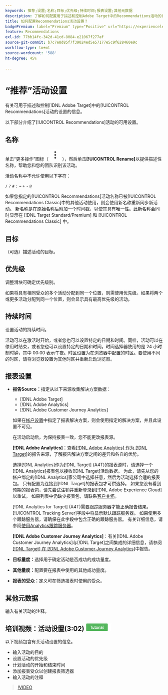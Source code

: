 ```yaml
---
keywords: 推荐;设置;名称;目标;优先级;持续时间;报表设置;其他元数据
description: 了解如何配置用于描述和控制Adobe Target中的Recommendations活动的设置。
title: 如何配置Recommendations活动设置？
badgePremium: label="Premium" type="Positive" url="https://experienceleague.adobe.com/docs/target/using/introduction/intro.html?lang=en#premium newtab=true" tooltip="查看Target Premium中包含的内容。"
feature: Recommendations
exl-id: 77bb14fc-342d-41cd-8084-e21067f277af
source-git-commit: b7c7e8d85f7f39024ed5e57177e5c9f628460e9c
workflow-type: tm+mt
source-wordcount: '588'
ht-degree: 45%

---
```


# “推荐”活动设置

有关可用于描述和控制[!DNL Adobe Target]中的[!UICONTROL Recommendations]活动的设置的信息。

以下部分介绍了[!UICONTROL Recommendations]活动的可用设置。

## 名称

单击“更多操作”图标（ ![更多操作图标](/help/main/assets/icons/MoreSmallListVert.svg) ），然后单击&#x200B;**[!UICONTROL Rename]**&#x200B;以提供描述性名称，帮助您和您的团队识别该活动。

活动名称中不允许使用以下字符：

`/`
`?`
`#`
`:`
`=`
`+`
`-`
`@`

如果您指定的[!UICONTROL Recommendations]活动名称已被[!UICONTROL Recommendations Classic]中的其他活动使用，则会使用新名称重新同步新活动。 新名称是在原始名称后附加一个时间戳，以使其具有唯一性。此新名称会同时显示在 [!DNL Target Standard/Premium] 和 [!UICONTROL Recommendations Classic] 中。

## 目标

（可选）描述活动的目标。

## 优先级

调整滑块可确定优先级别。

如果将具有相同受众的多个活动分配到同一个位置，则需使用优先级。如果将两个或更多活动分配到同一个位置，则会显示具有最高优先级的活动。

## 持续时间

设置活动的持续时间。

活动可以在激活时开始，或者您也可以设置特定的日期和时间。同样，活动可以在停用时结束，或者您也可以设置特定的日期和时间。时间选择器使用的是 24 小时制时钟，其中 00:00 表示午夜。时区设置为在浏览器中配置的时区。要使用不同的时区，请将浏览器设置为其他时区并重新启动浏览器。

## 报表设置

* **报告Source：**&#x200B;指定从以下来源收集解决方案数据：

   * [!DNL Adobe Target]
   * [!DNL Adobe Analytics]
   * [!DNL Adobe Customer Journey Analytics]

  如果在[帐户设置](/help/main/administrating-target/reporting.md)中指定了报表解决方案，则会使用指定的解决方案，并且此设置不可见。

  在活动启动后，为保持报表一致，您不能更改报表源。

  **[!DNL Adobe Analytics]**：查看[[!DNL Adobe Analytics] 作为 [!DNL Target]](/help/main/c-integrating-target-with-mac/a4t/a4t.md)的报告来源，了解报告解决方案之间的差异和各自的优势。

  选择[!DNL Analytics]作为[!DNL Target] (A4T)的报表源时，请选择一个[!DNL Analytics]报表包以接收[!DNL Target]活动数据。 为此，请先从您的帐户绑定的[!DNL Analytics]家公司中选择任意，然后为活动选择合适的报表包。 只有配置为连接到[!DNL Target]的报表包才可供选择。 如果您没有看到预期的报表包，请先尝试注销并重新登录到[!DNL Adobe Experience Cloud]以重试。 如果列表中仍缺少报表包，请联系[客户关怀](/help/main/cmp-resources-and-contact-information.md#reference_ACA3391A00EF467B87930A450050077C)。

  [!DNL Analytics for Target] (A4T)需要跟踪服务器才能正确报告结果。 [!UICONTROL Tracking Server]字段中将显示默认跟踪服务器。 如果使用多个跟踪服务器，请确保在此字段中包含正确的跟踪服务器。 有关详细信息，请参阅[使用Analytics跟踪服务器](/help/main/c-integrating-target-with-mac/a4t/analytics-tracking-server.md#task_72077BA7E93C4A65A715A18F32228823)。

  **[!DNL Adobe Customer Journey Analytics]**：有关[!DNL Adobe Customer Journey Analytics]与[!DNL Target]之间集成的详细信息，请参阅[[!DNL Target] 在 [!DNL Adobe Customer Journey Analytics]](/help/main/c-integrating-target-with-mac/cja/target-reporting-in-cja.md)中报告。

* **目标量度：**&#x200B;选择用于确定活动是否成功的成功量度。
* **其他量度：**&#x200B;配置要在报表中使用的其他成功量度。
* **报表的受众：**&#x200B;定义可在筛选报表时使用的受众。

## 其他元数据

输入有关活动的注释。

## 培训视频：活动设置(3:02) ![教程徽章](/help/main/assets/tutorial.png)

以下视频包含有关活动设置的信息。

* 输入活动的目的
* 设置活动的优先级
* 计划活动的开始和结束时间
* 添加报表受众以创建报表筛选器
* 输入活动的注释

>[!VIDEO](https://video.tv.adobe.com/v/17381)

